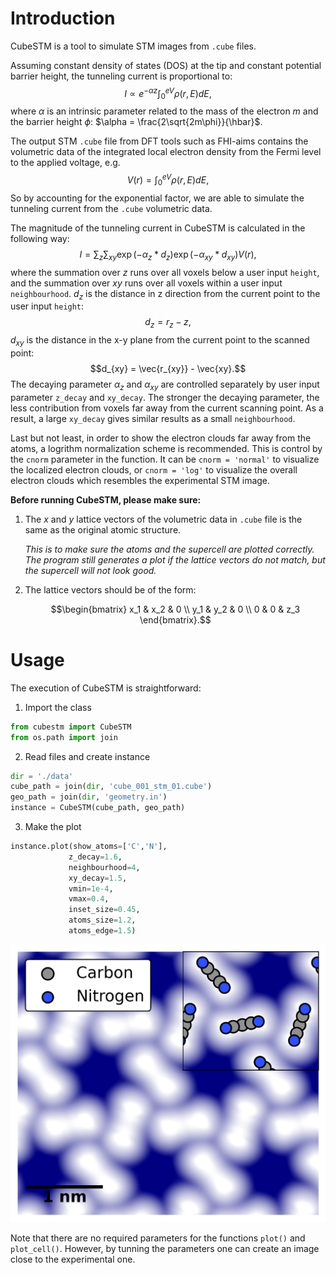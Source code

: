 # Introduction

CubeSTM is a tool to simulate STM images from `.cube` files.

Assuming constant density of states (DOS) at the tip and constant potential barrier height, the tunneling current is proportional to: $$I \propto e^{-\alpha z}\int_{0}^{eV}\rho(r,E)dE,$$ where $\alpha$ is an intrinsic parameter related to the mass of the electron $m$ and the barrier height $\phi$: $\alpha = \frac{2\sqrt{2m\phi}}{\hbar}$.

The output STM `.cube` file from DFT tools such as FHI-aims contains the volumetric data of the integrated local electron density from the Fermi level to the applied voltage, e.g. $$V(r)=\int_{0}^{eV}\rho(r,E)dE,$$ 
So by accounting for the exponential factor, we are able to simulate the tunneling current from the `.cube` volumetric data.

The magnitude of the tunneling current in CubeSTM is calculated in the following way: $$I = \sum_{z}\sum_{xy}\exp(-\alpha_z * d_z)\exp(-\alpha_{xy} * d_{xy})V(r),$$ where the summation over $z$ runs over all voxels below a user input `height`, and the summation over $xy$ runs over all voxels within a user input `neighbourhood`. $d_z$ is the distance in z direction from the current point to the user input `height`: $$d_z = r_z - z,$$ $d_{xy}$ is the distance in the x-y plane from the current point to the scanned point: $$d_{xy} = \vec{r_{xy}} - \vec{xy}.$$ 
The decaying parameter $\alpha_z$ and $\alpha_{xy}$ are controlled separately by user input parameter `z_decay` and `xy_decay`. The stronger the decaying parameter, the less contribution from voxels far away from the current scanning point. As a result, a large `xy_decay` gives similar results as a small `neighbourhood`.

Last but not least, in order to show the electron clouds far away from the atoms, a logrithm normalization scheme is recommended. This is control by the `cnorm` parameter in the function. It can be `cnorm = 'normal'` to visualize the localized electron clouds, or `cnorm = 'log'` to visualize the overall electron clouds which resembles the experimental STM image.

**Before running CubeSTM, please make sure:**
1. The *x* and *y* lattice vectors of the volumetric data in `.cube` file is the same as the original atomic structure. 

   *This is to make sure the atoms and the supercell are plotted correctly. The program still generates a plot if the lattice vectors do not match, but the supercell will not look good.*
2. The lattice vectors should be of the form:
   ```math
   \begin{bmatrix} x_1 & x_2 & 0 \\ y_1 & y_2 & 0 \\ 0 & 0 & z_3 \end{bmatrix}.
   ```

# Usage

The execution of CubeSTM is straightforward:
1. Import the class
```python
from cubestm import CubeSTM
from os.path import join
```
2. Read files and create instance
```python
dir = './data'
cube_path = join(dir, 'cube_001_stm_01.cube')
geo_path = join(dir, 'geometry.in')
instance = CubeSTM(cube_path, geo_path)
```
3. Make the plot
```python
instance.plot(show_atoms=['C','N'],
		     z_decay=1.6,
		     neighbourhood=4,
		     xy_decay=1.5,
		     vmin=1e-4,
		     vmax=0.4,
		     inset_size=0.45,
		     atoms_size=1.2,
		     atoms_edge=1.5)
```
![](./data/canvas_plot_stm.png)

Note that there are no required parameters for the functions `plot()` and `plot_cell()`. However, by tunning the parameters one can create an image close to the experimental one.
